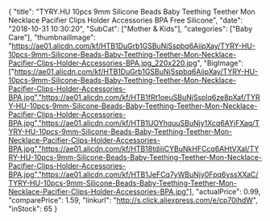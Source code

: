 {
	"title": "TYRY.HU 10pcs 9mm Silicone Beads Baby Teething Teether Mon Necklace Pacifier Clips Holder Accessories BPA Free Silicone",
	"date": "2018-10-31 10:30:20",
	"SubCat": ["Mother & Kids"],
	"categories": ["Baby Care"],
	"thumbnailImage": "https://ae01.alicdn.com/kf/HTB1DuGrb1GSBuNjSspbq6AiipXay/TYRY-HU-10pcs-9mm-Silicone-Beads-Baby-Teething-Teether-Mon-Necklace-Pacifier-Clips-Holder-Accessories-BPA.jpg_220x220.jpg",
	"BigImage": ["https://ae01.alicdn.com/kf/HTB1DuGrb1GSBuNjSspbq6AiipXay/TYRY-HU-10pcs-9mm-Silicone-Beads-Baby-Teething-Teether-Mon-Necklace-Pacifier-Clips-Holder-Accessories-BPA.jpg","https://ae01.alicdn.com/kf/HTB1fRt1oeuSBuNjSsplq6ze8pXaf/TYRY-HU-10pcs-9mm-Silicone-Beads-Baby-Teething-Teether-Mon-Necklace-Pacifier-Clips-Holder-Accessories-BPA.jpg","https://ae01.alicdn.com/kf/HTB1UOYhquuSBuNjy1Xcq6AYjFXaq/TYRY-HU-10pcs-9mm-Silicone-Beads-Baby-Teething-Teether-Mon-Necklace-Pacifier-Clips-Holder-Accessories-BPA.jpg","https://ae01.alicdn.com/kf/HTB18tdiiiCYBuNkHFCcq6AHtVXaI/TYRY-HU-10pcs-9mm-Silicone-Beads-Baby-Teething-Teether-Mon-Necklace-Pacifier-Clips-Holder-Accessories-BPA.jpg","https://ae01.alicdn.com/kf/HTB1JeFCq7yWBuNjy0Fpq6yssXXaC/TYRY-HU-10pcs-9mm-Silicone-Beads-Baby-Teething-Teether-Mon-Necklace-Pacifier-Clips-Holder-Accessories-BPA.jpg"],
	"actualPrice": 0.99,
	"comparePrice": 1.59,
	"linkurl": "http://s.click.aliexpress.com/e/cp70ihdW",
	"inStock": 65
}
